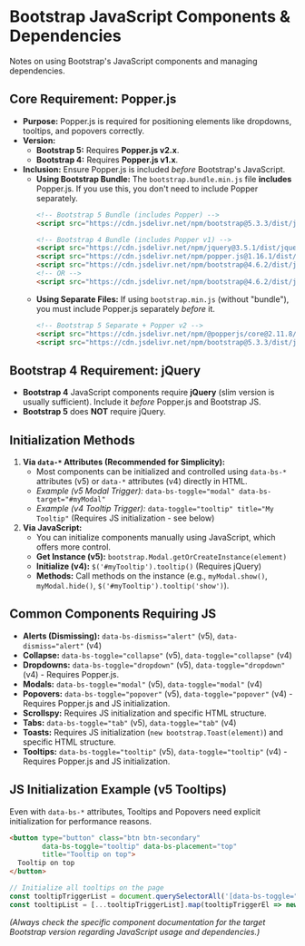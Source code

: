 # Bootstrap JavaScript Components & Dependencies

Notes on using Bootstrap's JavaScript components and managing dependencies.

## Core Requirement: Popper.js

*   **Purpose:** Popper.js is required for positioning elements like dropdowns, tooltips, and popovers correctly.
*   **Version:**
    *   **Bootstrap 5:** Requires **Popper.js v2.x**.
    *   **Bootstrap 4:** Requires **Popper.js v1.x**.
*   **Inclusion:** Ensure Popper.js is included *before* Bootstrap's JavaScript.
    *   **Using Bootstrap Bundle:** The `bootstrap.bundle.min.js` file **includes** Popper.js. If you use this, you don't need to include Popper separately.
        ```html
        <!-- Bootstrap 5 Bundle (includes Popper) -->
        <script src="https://cdn.jsdelivr.net/npm/bootstrap@5.3.3/dist/js/bootstrap.bundle.min.js"></script>

        <!-- Bootstrap 4 Bundle (includes Popper v1) -->
        <script src="https://cdn.jsdelivr.net/npm/jquery@3.5.1/dist/jquery.slim.min.js"></script>
        <script src="https://cdn.jsdelivr.net/npm/popper.js@1.16.1/dist/umd/popper.min.js"></script>
        <script src="https://cdn.jsdelivr.net/npm/bootstrap@4.6.2/dist/js/bootstrap.min.js"></script>
        <!-- OR -->
        <script src="https://cdn.jsdelivr.net/npm/bootstrap@4.6.2/dist/js/bootstrap.bundle.min.js"></script>
        ```
    *   **Using Separate Files:** If using `bootstrap.min.js` (without "bundle"), you must include Popper.js separately *before* it.
        ```html
        <!-- Bootstrap 5 Separate + Popper v2 -->
        <script src="https://cdn.jsdelivr.net/npm/@popperjs/core@2.11.8/dist/umd/popper.min.js"></script>
        <script src="https://cdn.jsdelivr.net/npm/bootstrap@5.3.3/dist/js/bootstrap.min.js"></script>
        ```

## Bootstrap 4 Requirement: jQuery

*   **Bootstrap 4** JavaScript components require **jQuery** (slim version is usually sufficient). Include it *before* Popper.js and Bootstrap JS.
*   **Bootstrap 5** does **NOT** require jQuery.

## Initialization Methods

1.  **Via `data-*` Attributes (Recommended for Simplicity):**
    *   Most components can be initialized and controlled using `data-bs-*` attributes (v5) or `data-*` attributes (v4) directly in HTML.
    *   *Example (v5 Modal Trigger):* `data-bs-toggle="modal" data-bs-target="#myModal"`
    *   *Example (v4 Tooltip Trigger):* `data-toggle="tooltip" title="My Tooltip"` (Requires JS initialization - see below)
2.  **Via JavaScript:**
    *   You can initialize components manually using JavaScript, which offers more control.
    *   **Get Instance (v5):** `bootstrap.Modal.getOrCreateInstance(element)`
    *   **Initialize (v4):** `$('#myTooltip').tooltip()` (Requires jQuery)
    *   **Methods:** Call methods on the instance (e.g., `myModal.show()`, `myModal.hide()`, `$('#myTooltip').tooltip('show')`).

## Common Components Requiring JS

*   **Alerts (Dismissing):** `data-bs-dismiss="alert"` (v5), `data-dismiss="alert"` (v4)
*   **Collapse:** `data-bs-toggle="collapse"` (v5), `data-toggle="collapse"` (v4)
*   **Dropdowns:** `data-bs-toggle="dropdown"` (v5), `data-toggle="dropdown"` (v4) - Requires Popper.js.
*   **Modals:** `data-bs-toggle="modal"` (v5), `data-toggle="modal"` (v4)
*   **Popovers:** `data-bs-toggle="popover"` (v5), `data-toggle="popover"` (v4) - Requires Popper.js and JS initialization.
*   **Scrollspy:** Requires JS initialization and specific HTML structure.
*   **Tabs:** `data-bs-toggle="tab"` (v5), `data-toggle="tab"` (v4)
*   **Toasts:** Requires JS initialization (`new bootstrap.Toast(element)`) and specific HTML structure.
*   **Tooltips:** `data-bs-toggle="tooltip"` (v5), `data-toggle="tooltip"` (v4) - Requires Popper.js and JS initialization.

## JS Initialization Example (v5 Tooltips)

Even with `data-bs-*` attributes, Tooltips and Popovers need explicit initialization for performance reasons.

```html
<button type="button" class="btn btn-secondary"
        data-bs-toggle="tooltip" data-bs-placement="top"
        title="Tooltip on top">
  Tooltip on top
</button>
```

```javascript
// Initialize all tooltips on the page
const tooltipTriggerList = document.querySelectorAll('[data-bs-toggle="tooltip"]');
const tooltipList = [...tooltipTriggerList].map(tooltipTriggerEl => new bootstrap.Tooltip(tooltipTriggerEl));
```

*(Always check the specific component documentation for the target Bootstrap version regarding JavaScript usage and dependencies.)*